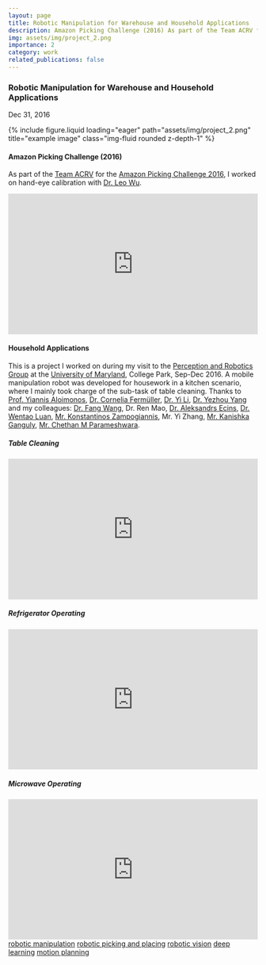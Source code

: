 ```yaml
---
layout: page
title: Robotic Manipulation for Warehouse and Household Applications
description: Amazon Picking Challenge (2016) As part of the Team ACRV for the Amazon Picking Challenge 2016, I worked on hand-eye calibration with Dr. Leo Wu. Household Applications This is a project I worked on during my visit to the Perception and Robotics Group at the University of Maryland, College Park, Sep-Dec 2016.
img: assets/img/project_2.png
importance: 2
category: work
related_publications: false
---
```

<!-- Project title and date -->
<h3><strong>Robotic Manipulation for Warehouse and Household Applications</strong></h3>
<p>Dec 31, 2016</p>

<!-- Project picture -->
<div class="row">
    <div class="col-sm mt-3 mt-md-0">
        {% include figure.liquid loading="eager" path="assets/img/project_2.png" title="example image" class="img-fluid rounded z-depth-1" %}
    </div>
</div>

<!-- Content -->
<h4 class="mt-3" id="amazon-picking-challenge-2016"><strong>Amazon Picking Challenge (2016)</strong></h4>
<p>
    As part of the <a href="https://research.qut.edu.au/ras/research/amazon-picking-challenge-2016/" target="_blank" rel="noopener">Team ACRV</a> for the <a href="http://pwurman.org/amazonpickingchallenge/results.shtml" target="_blank" rel="noopener">Amazon Picking Challenge 2016</a>, I worked on hand-eye calibration with <a href="https://sites.google.com/site/wuliaothu/home" target="_blank" rel="noopener">Dr. Leo Wu</a>.

<div style="position: relative; padding-bottom: 56.25%; height: 0; overflow: hidden;">
  <iframe src="https://www.youtube.com/embed/kiPumsk9TBk" style="position: absolute; top: 0; left: 0; width: 100%; height: 100%; border:0;" allowfullscreen title="YouTube Video"></iframe>
</div>
</p>

<h4 class="mt-3" id="household-applications"><strong>Household Applications</strong></h4>
<p>This is a project I worked on during my visit to the <a href="http://prg.cs.umd.edu/" target="_blank" rel="noopener">Perception and Robotics Group</a> at the <a href="https://umd.edu/" target="_blank" rel="noopener">University of Maryland</a>, College Park, Sep-Dec 2016. A mobile manipulation robot was developed for housework in a kitchen scenario, where I mainly took charge of the sub-task of table cleaning. Thanks to <a href="http://legacydirs.umiacs.umd.edu/~yiannis/" target="_blank" rel="noopener">Prof. Yiannis Aloimonos</a>, <a href="http://legacydirs.umiacs.umd.edu/~fer/" target="_blank" rel="noopener">Dr. Cornelia Fermüller</a>, <a href="https://users.cecs.anu.edu.au/~yili/" target="_blank" rel="noopener">Dr. Yi Li</a>, <a href="https://yezhouyang.engineering.asu.edu/" target="_blank" rel="noopener">Dr. Yezhou Yang</a> and my colleagues: <a href="http://users.cecs.anu.edu.au/~fwang/" target="_blank" rel="noopener">Dr. Fang Wang</a>, Dr. Ren Mao, <a href="https://scholar.google.com/citations?user=eDDJ48UAAAAJ&amp;hl=en" target="_blank" rel="noopener">Dr. Aleksandrs Ecins</a>, <a href="https://scholar.google.com/citations?user=PJQ8XgwAAAAJ&amp;hl=en" target="_blank" rel="noopener">Dr. Wentao Luan</a>, <a href="https://www.cs.umd.edu/~kzampog/" target="_blank" rel="noopener">Mr. Konstantinos Zampogiannis</a>, Mr. Yi Zhang, <a href="http://legacydirs.umiacs.umd.edu/~kganguly/" target="_blank" rel="noopener">Mr. Kanishka Ganguly</a>, <a href="https://analogicalnexus.github.io/" target="_blank" rel="noopener">Mr. Chethan M Parameshwara</a>.</p>

<h5 id="table-cleaning"><strong>Table Cleaning</strong></h5>
<div style="position: relative; padding-bottom: 56.25%; height: 0; overflow: hidden;">
  <iframe src="https://www.youtube.com/embed/QyQWNof-8v4" style="position: absolute; top: 0; left: 0; width: 100%; height: 100%; border:0;" allowfullscreen title="YouTube Video"></iframe>
</div>

<h5 class="mt-3" id="refrigerator-operating"><strong>Refrigerator Operating</strong></h5>
<div style="position: relative; padding-bottom: 56.25%; height: 0; overflow: hidden;">
  <iframe src="https://www.youtube.com/embed/1rK_O8T_ck4" style="position: absolute; top: 0; left: 0; width: 100%; height: 100%; border:0;" allowfullscreen title="YouTube Video"></iframe>
</div>

<h5 class="mt-3" id="microwave-operating"><strong>Microwave Operating</strong></h5>
<div style="position: relative; padding-bottom: 56.25%; height: 0; overflow: hidden;">
  <iframe src="https://www.youtube.com/embed/WUcqNiUzKvI" style="position: absolute; top: 0; left: 0; width: 100%; height: 100%; border:0;" allowfullscreen title="YouTube Video"></iframe>
</div>

<div class="mt-3">
  <a class="badge badge-light" href="/tag/robotic-manipulation/">robotic manipulation</a>
  <a class="badge badge-light" href="/tag/robotic-picking-and-placing/">robotic picking and placing</a>
  <a class="badge badge-light" href="/tag/robotic-vision/">robotic vision</a>
  <a class="badge badge-light" href="/tag/deep-learning/">deep learning</a>
  <a class="badge badge-light" href="/tag/motion-planning/">motion planning</a>
</div>